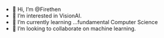 - 👋 Hi, I’m @Firethen
- 👀 I’m interested in VisionAI.
- 🌱 I’m currently learning ...fundamental Computer Science
- 💞️ I’m looking to collaborate on machine learning.

<!---
Firethen/Firethen is a ✨ special ✨ repository because its `README.md` (this file) appears on your GitHub profile.
You can click the Preview link to take a look at your changes.
--->
